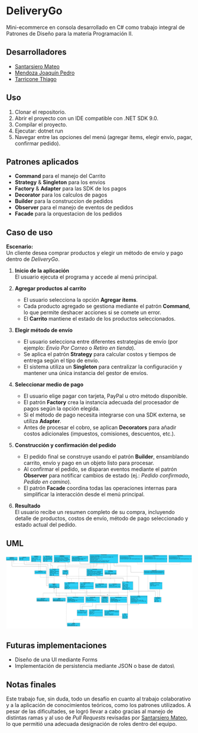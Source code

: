 # DeliveryGo

Mini-ecommerce en consola desarrollado en C# como trabajo integral de Patrones de Diseño para la materia Programación II.

## Desarrolladores 

* [Santarsiero Mateo](https://github.com/MateoSantar)
* [Mendoza Joaquín Pedro](https://github.com/PedroMendoza19)
* [Tarricone Thiago](https://github.com/Thiago20035)

## Uso

1. Clonar el repositorio.
2. Abrir el proyecto con un IDE compatible con .NET SDK 9.0.
3. Compilar el proyecto.
4. Ejecutar: dotnet run
5. Navegar entre las opciones del menú (agregar ítems, elegir envío, pagar, confirmar pedido).

## Patrones aplicados
* **Command** para el manejo del Carrito
* **Strategy** & **Singleton** para los envios
* **Factory** & **Adapter** para las SDK de los pagos
* **Decorator** para los calculos de pagos
* **Builder** para la construccion de pedidos
* **Observer** para el manejo de eventos de pedidos
* **Facade** para la orquestacion de los pedidos

## Caso de uso

**Escenario:**  
Un cliente desea comprar productos y elegir un método de envío y pago dentro de *DeliveryGo*.

1. **Inicio de la aplicación**  
   El usuario ejecuta el programa y accede al menú principal.

2. **Agregar productos al carrito**  
   - El usuario selecciona la opción **Agregar ítems**.  
   - Cada producto agregado se gestiona mediante el patrón **Command**, lo que permite deshacer acciones si se comete un error.  
   - El **Carrito** mantiene el estado de los productos seleccionados.

3. **Elegir método de envío**  
   - El usuario selecciona entre diferentes estrategias de envío (por ejemplo: *Envío Por Correo* o *Retiro en tienda*).  
   - Se aplica el patrón **Strategy** para calcular costos y tiempos de entrega según el tipo de envío.  
   - El sistema utiliza un **Singleton** para centralizar la configuración y mantener una única instancia del gestor de envíos.

4. **Seleccionar medio de pago**  
   - El usuario elige pagar con tarjeta, PayPal u otro método disponible.  
   - El patrón **Factory** crea la instancia adecuada del procesador de pagos según la opción elegida.  
   - Si el método de pago necesita integrarse con una SDK externa, se utiliza **Adapter**.  
   - Antes de procesar el cobro, se aplican **Decorators** para añadir costos adicionales (impuestos, comisiones, descuentos, etc.).

5. **Construcción y confirmación del pedido**  
   - El pedido final se construye usando el patrón **Builder**, ensamblando carrito, envío y pago en un objeto listo para procesar.  
   - Al confirmar el pedido, se disparan eventos mediante el patrón **Observer** para notificar cambios de estado (ej.: *Pedido confirmado*, *Pedido en camino*).  
   - El patrón **Facade** coordina todas las operaciones internas para simplificar la interacción desde el menú principal.

6. **Resultado**  
   El usuario recibe un resumen completo de su compra, incluyendo detalle de productos, costos de envío, método de pago seleccionado y estado actual del pedido.

## UML

![](https://github.com/MateoSantar/DeliveryGo/blob/main/DeliveryGoUML.png)

## Futuras implementaciones

* Diseño de una UI mediante Forms
* Implementación de persistencia mediante JSON o base de datos\


## Notas finales

Este trabajo fue, sin duda, todo un desafío en cuanto al trabajo colaborativo y a la aplicación de conocimientos teóricos, como los patrones utilizados.
A pesar de las dificultades, se logró llevar a cabo gracias al manejo de distintas ramas y al uso de *Pull Requests* revisadas por [Santarsiero Mateo](https://github.com/MateoSantar), lo que permitió una adecuada designación de roles dentro del equipo.

